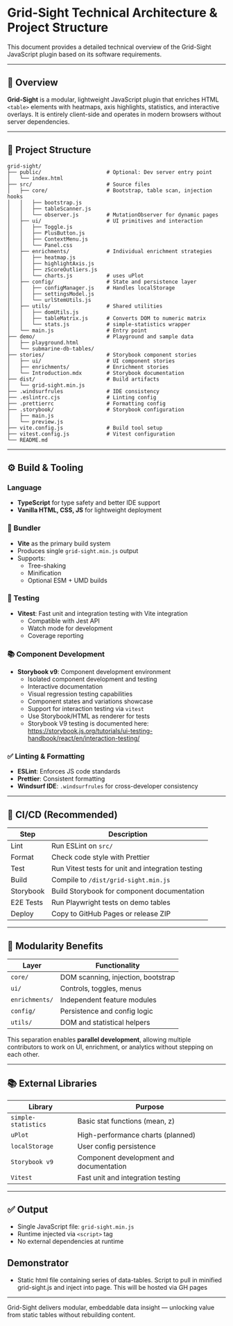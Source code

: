 
# Grid-Sight Technical Architecture & Project Structure

This document provides a detailed technical overview of the Grid-Sight JavaScript plugin based on its software requirements.

---

## 🧱 Overview

**Grid-Sight** is a modular, lightweight JavaScript plugin that enriches HTML `<table>` elements with heatmaps, axis highlights, statistics, and interactive overlays. It is entirely client-side and operates in modern browsers without server dependencies.

---

## 📁 Project Structure

```plaintext
grid-sight/
├── public/                     # Optional: Dev server entry point
│   └── index.html
├── src/                        # Source files
│   ├── core/                   # Bootstrap, table scan, injection hooks
│   │   ├── bootstrap.js
│   │   ├── tableScanner.js
│   │   └── observer.js         # MutationObserver for dynamic pages
│   ├── ui/                     # UI primitives and interaction
│   │   ├── Toggle.js
│   │   ├── PlusButton.js
│   │   ├── ContextMenu.js
│   │   └── Panel.css
│   ├── enrichments/            # Individual enrichment strategies
│   │   ├── heatmap.js
│   │   ├── highlightAxis.js
│   │   ├── zScoreOutliers.js
│   │   └── charts.js           # uses uPlot
│   ├── config/                 # State and persistence layer
│   │   ├── configManager.js    # Handles localStorage
│   │   ├── settingsModel.js
│   │   └── urlStemUtils.js
│   ├── utils/                  # Shared utilities
│   │   ├── domUtils.js
│   │   ├── tableMatrix.js      # Converts DOM to numeric matrix
│   │   └── stats.js            # simple-statistics wrapper
│   └── main.js                 # Entry point
├── demo/                       # Playground and sample data
│   ├── playground.html
│   └── submarine-db-tables/
├── stories/                    # Storybook component stories
│   ├── ui/                     # UI component stories
│   ├── enrichments/            # Enrichment stories
│   └── Introduction.mdx        # Storybook documentation
├── dist/                       # Build artifacts
│   └── grid-sight.min.js
├── .windsurfrules              # IDE consistency
├── .eslintrc.cjs               # Linting config
├── .prettierrc                 # Formatting config
├── .storybook/                 # Storybook configuration
│   ├── main.js
│   └── preview.js
├── vite.config.js              # Build tool setup
├── vitest.config.js            # Vitest configuration
└── README.md
```

---

## ⚙️ Build & Tooling

### Language
- **TypeScript** for type safety and better IDE support
- **Vanilla HTML, CSS, JS** for lightweight deployment

### 🔨 Bundler
- **Vite** as the primary build system
- Produces single `grid-sight.min.js` output
- Supports:
  - Tree-shaking
  - Minification
  - Optional ESM + UMD builds

### 🧪 Testing
- **Vitest**: Fast unit and integration testing with Vite integration
  - Compatible with Jest API
  - Watch mode for development
  - Coverage reporting

### 📚 Component Development
- **Storybook v9**: Component development environment
  - Isolated component development and testing
  - Interactive documentation
  - Visual regression testing capabilities
  - Component states and variations showcase
  - Support for interaction testing via `vitest`
  - Use Storybook/HTML as renderer for tests
  - Storybook V9 testing is documented here: https://storybook.js.org/tutorials/ui-testing-handbook/react/en/interaction-testing/


### ✅ Linting & Formatting
- **ESLint**: Enforces JS code standards
- **Prettier**: Consistent formatting
- **Windsurf IDE**: `.windsurfrules` for cross-developer consistency

---

## 🔁 CI/CD (Recommended)
| Step | Description |
|------|-------------|
| Lint | Run ESLint on `src/` |
| Format | Check code style with Prettier |
| Test | Run Vitest tests for unit and integration testing |
| Build | Compile to `/dist/grid-sight.min.js` |
| Storybook | Build Storybook for component documentation |
| E2E Tests | Run Playwright tests on demo tables |
| Deploy | Copy to GitHub Pages or release ZIP |

---

## 🧠 Modularity Benefits

| Layer         | Functionality                       |
|--------------|-------------------------------------|
| `core/`       | DOM scanning, injection, bootstrap |
| `ui/`         | Controls, toggles, menus           |
| `enrichments/`| Independent feature modules        |
| `config/`     | Persistence and config logic       |
| `utils/`      | DOM and statistical helpers        |

This separation enables **parallel development**, allowing multiple contributors to work on UI, enrichment, or analytics without stepping on each other.

---

## 📚 External Libraries

| Library             | Purpose                         |
|---------------------|---------------------------------|
| `simple-statistics` | Basic stat functions (mean, z) |
| `uPlot`             | High-performance charts (planned) |
| `localStorage`      | User config persistence        |
| `Storybook v9`      | Component development and documentation |
| `Vitest`            | Fast unit and integration testing |

---

## ✅ Output

- Single JavaScript file: `grid-sight.min.js`
- Runtime injected via `<script>` tag
- No external dependencies at runtime

## Demonstrator
- Static html file containing series of data-tables.  Script to pull in minified grid-sight.js and inject into page.  This will be hosted via GH pages

---

Grid-Sight delivers modular, embeddable data insight — unlocking value from static tables without rebuilding content.
